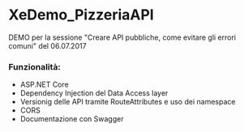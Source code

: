 # XeDemo_PizzeriaAPI

DEMO per la sessione  "Creare API pubbliche, come evitare gli errori comuni" del 06.07.2017

### Funzionalità:
- ASP.NET Core
- Dependency Injection del Data Access layer
- Versionig delle API tramite RouteAttributes e uso dei namespace
- CORS
- Documentazione con Swagger